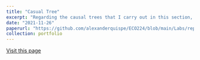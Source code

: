 ```yaml
---
title: "Casual Tree"
excerpt: "Regarding the causal trees that I carry out in this section, I focus on replicating what Athey and Wager did in the investigation which is called "Estimating Treatment Effects with Causal Forests: An Application". The objective of this research is to evaluate a "nudge-like" in the behavior change of students. For more information, I leave the repository from the authors"
date: "2021-11-26"
paperurl: "https://github.com/alexanderquispe/ECO224/blob/main/Labs/replication_6/Casual_Tree_Erik.Rmd"
collection: portfolio
---
```


[Visit this page](https://github.com/alexanderquispe/ECO224/blob/main/Labs/replication_6/Casual_Tree_Erik.Rmd)
